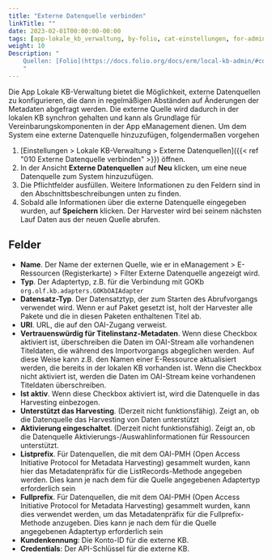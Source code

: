 ```yaml
---
title: "Externe Datenquelle verbinden"
linkTitle: ""
date: 2023-02-01T00:00:00-00:00
tags: [app-lokale_kb_verwaltung, by-folio, cat-einstellungen, for-admin]
weight: 10
Description: "
    Quellen: [Folio](https://docs.folio.org/docs/erm/local-kb-admin/#connecting-an-external-kb) & [GBV](https://info.gbv.de/display/FOLIOGBVEXTERN/Einstellungen+(Lokale+KB-Verwaltung):+Externe+Datenquelle+verbinden)
    "
---
```


Die App Lokale KB-Verwaltung bietet die Möglichkeit, externe Datenquellen zu konfigurieren, die dann in regelmäßigen Abständen auf Änderungen der Metadaten abgefragt werden. Die externe Quelle wird dadurch in der lokalen KB synchron gehalten und kann als Grundlage für Vereinbarungskomponenten in der App eManagement dienen. Um dem System eine externe Datenquelle hinzuzufügen, folgendermaßen vorgehen

1.  [Einstellungen > Lokale KB-Verwaltung > Externe Datenquellen]({{< ref "010 Externe Datenquelle verbinden" >}}) öffnen.
2.  In der Ansicht **Externe Datenquellen** auf **Neu** klicken, um eine neue Datenquelle zum System hinzuzufügen.
3.  Die Pflichtfelder ausfüllen. Weitere Informationen zu den Feldern sind in den Abschnittsbeschreibungen unten zu finden.
4.  Sobald alle Informationen über die externe Datenquelle eingegeben wurden, auf **Speichern** klicken. Der Harvester wird bei seinem nächsten Lauf Daten aus der neuen Quelle abrufen.

## Felder

* **Name**. Der Name der externen Quelle, wie er in eManagement > E-Ressourcen (Registerkarte) > Filter Externe Datenquelle angezeigt wird.
* **Typ**. Der Adaptertyp, z.B. für die Verbindung mit GOKb
    `org.olf.kb.adapters.GOKbOAIAdapter`
* **Datensatz-Typ**. Der Datensatztyp, der zum Starten des Abrufvorgangs verwendet wird. Wenn er auf Paket gesetzt ist, holt der Harvester alle Pakete und die in diesen Paketen enthaltenen Titel ab.
* **URI**. URL, die auf den OAI-Zugang verweist.
* **Vertrauenswürdig für Titelinstanz-Metadaten**. Wenn diese Checkbox aktiviert ist, überschreiben die Daten im OAI-Stream alle vorhandenen Titeldaten, die während des Importvorgangs abgeglichen werden. Auf diese Weise kann z.B. den Namen einer E-Ressource aktualisiert werden, die bereits in der lokalen KB vorhanden ist. Wenn die Checkbox nicht aktiviert ist, werden die Daten im OAI-Stream keine vorhandenen Titeldaten überschreiben.
* **Ist aktiv**. Wenn diese Checkbox aktiviert ist, wird die Datenquelle in das Harvesting einbezogen.
* **Unterstützt das Harvesting**. (Derzeit nicht funktionsfähig). Zeigt an, ob die Datenquelle das Harvesting von Daten unterstützt
* **Aktivierung eingeschaltet**. (Derzeit nicht funktionsfähig). Zeigt an, ob die Datenquelle Aktivierungs-/Auswahlinformationen für Ressourcen unterstützt.
* **Listprefix**. Für Datenquellen, die mit dem OAI-PMH (Open Access Initiative Protocol for Metadata Harvesting) gesammelt wurden, kann hier das Metadatenpräfix für die ListRecords-Methode angegeben werden. Dies kann je nach dem für die Quelle angegebenen Adaptertyp erforderlich sein
* **Fullprefix**. Für Datenquellen, die mit dem OAI-PMH (Open Access Initiative Protocol for Metadata Harvesting) gesammelt wurden, kann dies verwendet werden, um das Metadatenpräfix für die Fullprefix-Methode anzugeben. Dies kann je nach dem für die Quelle angegebenen Adaptertyp erforderlich sein
* **Kundenkennung**: Die Konto-ID für die externe KB.
* **Credentials**: Der API-Schlüssel für die externe KB.
